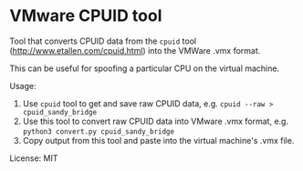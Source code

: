 # VMware CPUID tool

Tool that converts CPUID data from the `cpuid` tool (http://www.etallen.com/cpuid.html) into
the VMWare .vmx format.

This can be useful for spoofing a particular CPU on the virtual machine.

Usage:
  1. Use `cpuid` tool to get and save raw CPUID data, e.g. `cpuid --raw > cpuid_sandy_bridge`
  2. Use this tool to convert raw CPUID data into VMware .vmx format, e.g.
     `python3 convert.py cpuid_sandy_bridge`
  3. Copy output from this tool and paste into the virtual machine's .vmx file.

License: MIT
